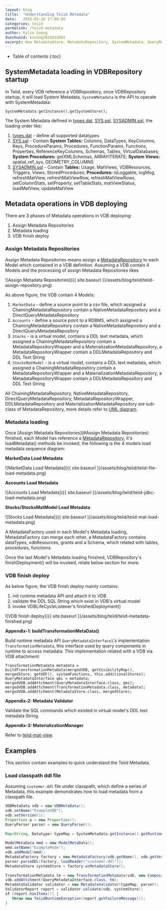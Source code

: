 ```yaml
---
layout: blog
title:  "Understanding Teiid Metadata"
date:   2016-03-26 17:00:00
categories: teiid
permalink: /teiid-metadata
author: Kylin Soong
duoshuoid: ksoong2015032601
excerpt: How MetadataStore, MetadataRepository, SystemMetadata, QueryMetadataInterface run and work? How metadata be loaded? How runtime query conponents access the metadata
---
```


* Table of contents
{:toc}

## SystemMetadata loading in VDBRepository startup

In Teiid, every VDB reference a VDBRepository, once VDBRepository startup, it will load System Metadata, `SystemMetadata` is the API to operate with SystemMetadata:

~~~
SystemMetadata.getInstance().getSystemStore();
~~~

The System Metadata defined in [types.dat](https://raw.githubusercontent.com/teiid/teiid/master/engine/src/main/resources/org/teiid/metadata/types.dat), [SYS.sql](https://raw.githubusercontent.com/teiid/teiid/master/engine/src/main/resources/org/teiid/metadata/SYS.sql), [SYSADMIN.sql](https://raw.githubusercontent.com/teiid/teiid/master/engine/src/main/resources/org/teiid/metadata/SYSADMIN.sql), the loading order like:

1. [types.dat](https://raw.githubusercontent.com/teiid/teiid/master/engine/src/main/resources/org/teiid/metadata/types.dat) - define all supported datatypes
2. [SYS.sql](https://raw.githubusercontent.com/teiid/teiid/master/engine/src/main/resources/org/teiid/metadata/SYS.sql) - Contain **System Tables:** Columns, DataTypes, KeyColumns, Keys, ProcedureParams, Procedures, FunctionParams, Functions, Properties, ReferenceKeyColumns, Schemas, Tables, VirtualDatabases; **System Procedures:** getXMLSchemas, ARRAYITERATE; **System Views:** spatial_ref_sys, GEOMETRY_COLUMNS
3. [SYSADMIN.sql](https://raw.githubusercontent.com/teiid/teiid/master/engine/src/main/resources/org/teiid/metadata/SYSADMIN.sql) - Contain **Tables:** Usage, MatViews, VDBResources, Triggers, Views, StoredProcedures; **Procedures:** isLoggable, logMsg, refreshMatView, refreshMatViewRow, refreshMatViewRows, setColumnStats, setProperty, setTableStats, matViewStatus, loadMatView, updateMatView

## Metadata operations in VDB deploying

There are 3 phases of Metadata operations in VDB deploying:

1. Assign Metadata Repositories
2. Metadata loading
3. VDB finish deploy

### Assign Metadata Repositories

Assign Metadata Repositories means assign a [MetadataRepository](http://ksoong.org/teiid-uml-diagram#orgteiidmetadatametadatarepositoryfc) to each Model which contained in a VDB definition. Assuming a VDB contain 4 Models and the processing of assign Metadata Repositories likes

![Assign Metadata Repositories]({{ site.baseurl }}/assets/blog/teiid/teiid-assign-repository.png)

As above figure, the VDB contain 4 Models:

1. `MarketData` - define a source point to a csv file, which assigned a ChainingMetadataRepository contain a NativeMetadataRepository and a DirectQueryMetadataRepository
2. `Accounts` - define a source point to a RDBMS, which assigned a ChainingMetadataRepository contain a NativeMetadataRepository and a DirectQueryMetadataRepository
3. `Stocks` - is a virtual model, contains a DDL text metadata, which assigned a ChainingMetadataRepository contain a MetadataRepositoryWrapper and a MaterializationMetadataRepository, a MetadataRepositoryWrapper contain a DDLMetadataRepository and DDL Text String
4. `StocksMatModel` - is a virtual model, contains a DDL text metadata, which assigned a ChainingMetadataRepository contain a MetadataRepositoryWrapper and a MaterializationMetadataRepository, a MetadataRepositoryWrapper contain a DDLMetadataRepository and DDL Text String

All ChainingMetadataRepository, NativeMetadataRepository, DirectQueryMetadataRepository, MetadataRepositoryWrapper, DDLMetadataRepository and MaterializationMetadataRepository are sub-class of MetadataRepository, more details refer to [UML diagram](http://ksoong.org/teiid-uml-diagram#orgteiidmetadatametadatarepositoryfc).

### Metadata loading

Once [Assign Metadata Repositories](#Assign Metadata Repositories) finished, each Model has reference a [MetadataRepository](http://ksoong.org/teiid-uml-diagram#orgteiidmetadatametadatarepositoryfc), it's loadMetadata() methods be invoked, the following is the 4 models load metadata sequence diagram:

**MarketData Load Metadata**

![MarketData Load Metadata]({{ site.baseurl }}/assets/blog/teiid/teiid-file-load-metadata.png)

**Accounts Load Metadata**

![Accounts Load Metadata]({{ site.baseurl }}/assets/blog/teiid/teiid-jdbc-load-metadata.png)

**Stocks/StocksMatModel Load Metadata**

![Stocks Load Metadata]({{ site.baseurl }}/assets/blog/teiid/teiid-mat-load-metadata.png)

A MetadataFactory used in each Model's Metadata loading, MetadataFactory can merge each other, a MetadataFactory contains dataTypes, vdbResources, grants and a Schema, which related with tables, procedures, functions.

Once the last Model's Metadata loading finished, VDBRepository's finishDeployment() will be invoked, relate below section for more.

### VDB finish deploy

As below figure, the VDB finish deploy mainly contains: 

1. init runtime metadata API and attach it to VDB
2. validate the DDL SQL String which exist in VDB's virtual model
3. invoke VDBLifeCycleListener's finishedDeployment()

![VDB finish deploy]({{ site.baseurl }}/assets/blog/teiid/teiid-metadata-finished.png)

**Appendix-1: buildTransformationMetaData()**

Build runtime metadata API `QueryMetadataInterface1`'s implementation `TransformationMetadata`, this interface used by query components in runtime to access metadata. This implementation related with a VDB via VDB attachment:

~~~
TransformationMetadata metadata = buildTransformationMetaData(mergedVDB, getVisibilityMap(), mergedStore, getUDF(), systemFunctions, this.additionalStores);
QueryMetadataInterface qmi = metadata;
mergedVDB.addAttchment(QueryMetadataInterface.class, qmi);
mergedVDB.addAttchment(TransformationMetadata.class, metadata);
mergedVDB.addAttchment(MetadataStore.class, mergedStore);
~~~

**Appendix-2: Metadata Validator** 

Validate the SQL commands which existed in virtual model's DDL text metadata String.

**Appendix-3: MaterializationManager** 

Refer to [teiid-mat-view](http://ksoong.org/teiid-mat-view).

## Examples

This section contain examples to quick understand the Teiid Metadata.

### Load classpath ddl file

Assuming `customer.ddl` file under classpath, which define a series of Metadata, this example demonstrates how to load metadata from a classpath file.

~~~java
VDBMetaData vdb = new VDBMetaData();
vdb.setName("ExampleVDB");
vdb.setVersion(1);
Properties p = new Properties();
QueryParser parser = new QueryParser();
        
Map<String, Datatype> typeMap = SystemMetadata.getInstance().getRuntimeTypeMap();
        
ModelMetaData mmd = new ModelMetaData();
mmd.setName("ExampleMode");
vdb.addModel(mmd);
MetadataFactory factory = new MetadataFactory(vdb.getName(), vdb.getVersion(), "ExampleMode", typeMap, p, null);
parser.parseDDL(factory, loadReader("customer.ddl"));
MetadataStore systemStore = factory.asMetadataStore();
     
TransformationMetadata tm = new TransformationMetadata(vdb, new CompositeMetadataStore(systemStore), null, new SystemFunctionManager(typeMap).getSystemFunctions(), null);
vdb.addAttchment(QueryMetadataInterface.class, tm);
MetadataValidator validator = new MetadataValidator(typeMap, parser);
ValidatorReport report = validator.validate(vdb, systemStore);
if (report.hasItems()) {
   throw new TeiidRuntimeException(report.getFailureMessage());
}
~~~

